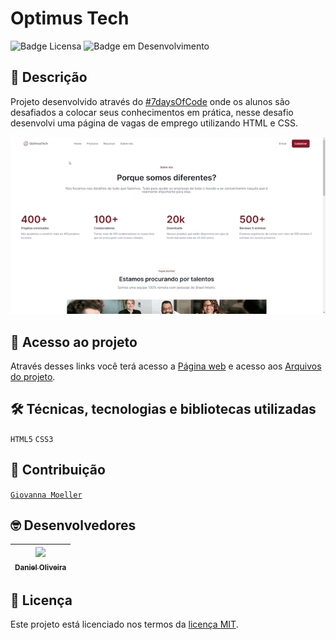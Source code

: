 # **Optimus Tech**

![Badge Licensa](https://img.shields.io/github/license/danoliveiradev/optimus-tech?label=LICENSA&style=flat-square)
![Badge em Desenvolvimento](https://img.shields.io/static/v1?label=STATUS&message=EM%20DESENVOLVIMENTO&color=red&style=flat-square)

## 📝 **Descrição**

Projeto desenvolvido através do [#7daysOfCode](https://7daysofcode.io/) onde os alunos são desafiados a colocar seus conhecimentos em prática, nesse desafio desenvolvi uma página de vagas de emprego utilizando HTML e CSS.

<p align="center">
  <img src="assets/captura/OptimusTech.gif"/>
</p>

## 📂 **Acesso ao projeto**

Através desses links você terá acesso a [Página web](https://danoliveiradev.github.io/optimus-tech/) e acesso aos [Arquivos do projeto](https://github.com/danoliveiradev/optimus-tech).

## 🛠 **Técnicas, tecnologias e bibliotecas utilizadas**

`HTML5`
`CSS3`

## 👥 **Contribuição**

[`Giovanna Moeller`](https://instagram.com/girl.coding)
  
## 🤓 **Desenvolvedores**

| [<img src="https://github.com/danoliveiradev/readme/blob/118faf3a730ac93d415f9afaa5c2e5407e1e3e36/Eu.jpeg" width=115><br><sub>Daniel Oliveira</sub>](https://github.com/danoliveiradev) |
| :---: |

## 🔐 **Licença**

Este projeto está licenciado nos termos da [licença MIT](https://github.com/danoliveiradev/readme/blob/c1be2c0daacda0a944d2596ea78fbe98d37d0680/LICENSE.txt).
